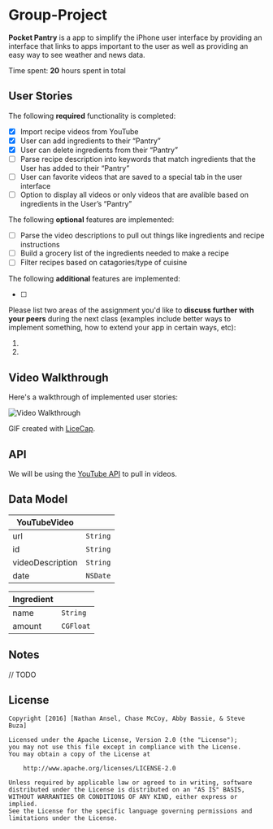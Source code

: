 # Group-Project

**Pocket Pantry** is a app to simplify the iPhone user interface by providing an interface that links to apps important to the user as well as providing an easy way to see weather and news data.

Time spent: **20** hours spent in total

## User Stories

The following **required** functionality is completed:

- [x] Import recipe videos from YouTube
- [x] User can add ingredients to their “Pantry”
- [x] User can delete ingredients from their “Pantry”
- [ ] Parse recipe description into keywords that match ingredients that the User has added to their “Pantry”
- [ ] User can favorite videos that are saved to a special tab in the user interface
- [ ] Option to display all videos or only videos that are avalible based on ingredients in the User’s “Pantry”

The following **optional** features are implemented:

- [ ] Parse the video descriptions to pull out things like ingredients and recipe instructions
- [ ] Build a grocery list of the ingredients needed to make a recipe
- [ ] Filter recipes based on catagories/type of cuisine

The following **additional** features are implemented:

- [ ] 

Please list two areas of the assignment you'd like to **discuss further with your peers** during the next class (examples include better ways to implement something, how to extend your app in certain ways, etc):

1. 
2. 

## Video Walkthrough 

Here's a walkthrough of implemented user stories:

<img src='http://i.imgur.com/dVrFt7C.gif?1' title='Video Walkthrough' width='' alt='Video Walkthrough' />

GIF created with [LiceCap](http://www.cockos.com/licecap/).

## API

We will be using the [YouTube API](https://developers.google.com/youtube/v3/guides/ios_youtube_helper) to pull in videos.

## Data Model

| YouTubeVideo | |
| --- | --- |
| url | `String` |
| id | `String` |
| videoDescription | `String` |
| date | `NSDate` |

| Ingredient | |
| --- | --- |
| name | `String` |
| amount | `CGFloat` |


## Notes

// TODO

## License

    Copyright [2016] [Nathan Ansel, Chase McCoy, Abby Bassie, & Steve Buza]

    Licensed under the Apache License, Version 2.0 (the "License");
    you may not use this file except in compliance with the License.
    You may obtain a copy of the License at

        http://www.apache.org/licenses/LICENSE-2.0

    Unless required by applicable law or agreed to in writing, software
    distributed under the License is distributed on an "AS IS" BASIS,
    WITHOUT WARRANTIES OR CONDITIONS OF ANY KIND, either express or implied.
    See the License for the specific language governing permissions and
    limitations under the License.
